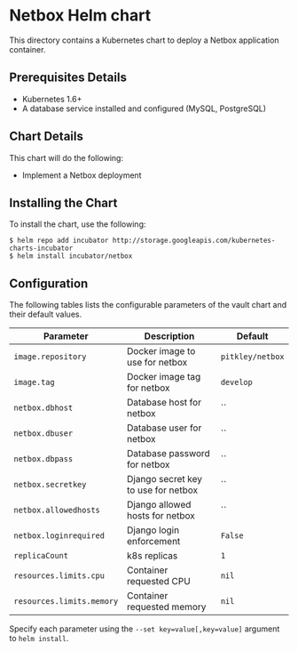 # Netbox Helm chart

This directory contains a Kubernetes chart to deploy a Netbox application
container.

## Prerequisites Details

* Kubernetes 1.6+
* A database service installed and configured (MySQL, PostgreSQL)

## Chart Details

This chart will do the following:

* Implement a Netbox deployment

## Installing the Chart

To install the chart, use the following:

```console
$ helm repo add incubator http://storage.googleapis.com/kubernetes-charts-incubator
$ helm install incubator/netbox
```

## Configuration

The following tables lists the configurable parameters of the vault chart and their default values.

|       Parameter         |           Description               |                         Default                     |
|-------------------------|-------------------------------------|-----------------------------------------------------|
| `image.repository`      | Docker image to use for netbox      | `pitkley/netbox`                                    |
| `image.tag`             | Docker image tag for netbox         | `develop`                                           |
| `netbox.dbhost`         | Database host for netbox            | ``                                                  |
| `netbox.dbuser`         | Database user for netbox            | ``                                                  |
| `netbox.dbpass`         | Database password for netbox        | ``                                                  |
| `netbox.secretkey`      | Django secret key to use for netbox | ``                                                  |
| `netbox.allowedhosts`   | Django allowed hosts for netbox     | ``                                                  |
| `netbox.loginrequired`  | Django login enforcement            | `False`                                             |
| `replicaCount`          | k8s replicas                        | `1`                                                 |
| `resources.limits.cpu`  | Container requested CPU             | `nil`                                               |
| `resources.limits.memory` | Container requested memory        | `nil`                                               |

Specify each parameter using the `--set key=value[,key=value]` argument to `helm install`.
